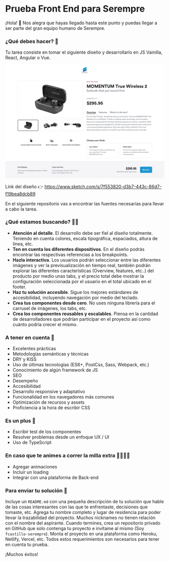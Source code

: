 # Prueba Front End para Serempre
¡Hola! 👋
Nos alegra que hayas llegado hasta este punto y puedas llegar a ser parte del gran equipo humano de Serempre.

### ¿Qué debes hacer? 🧩

Tu tarea consiste en tomar el siguiente diseño y desarrollarlo en JS Vainilla, React, Angular o Vue.

![Captura de pantalla](preview@1x.jpg)

Link del diseño 👉 https://www.sketch.com/s/7f553820-d3b7-443c-86d7-f19bea8dcb89

En el siguiente repositorio vas a encontrar las fuentes necesarias para llevar a cabo la tarea.

### ¿Qué estamos buscando? 🕵️‍♂️

- **Atención al detalle**. El desarrollo debe ser fiel al diseño totalmente. Teniendo en cuenta colores, escala tipográfica, espaciados, altura de línea, etc.
- **Ten en cuenta los diferentes dispositivos**. En el diseño podrás encontrar las respectivas referencias a los breakpoints.
- **Hazla interactiva**. Los usuarios podrán seleccionar entre las diferentes imágenes y ver la previsualización en tiempo real, también podrán explorar las diferentes características (Overview, features, etc..) del producto por medio unas tabs, y el precio total debe mostrar la configuración seleccionada por el usuario en el total ubicado en el footer.
- **Haz tu solución accesible**. Sigue los mejores estándares de accesibilidad, incluyendo navegación por medio del teclado.
- **Crea tus componentes desde cero**. No uses ninguna librería para el carrusel de imágenes, los tabs, etc.
- **Crea los componentes reusables y escalables**. Piensa en la cantidad de desarrolladores que podrían participar en el proyecto así como cuánto podría crecer el mismo.

### A tener en cuenta 👀

* Excelentes prácticas
* Metodologías semánticas y técnicas
* DRY y KISS
* Uso de últimas tecnologías (ES6+, PostCss, Sass, Webpack, etc.)
* Conocimiento de algún framework de JS
* SEO
* Desempeño
* Accesibilidad
* Desarrollo responsive y adaptativo
* Funcionalidad en los navegadores más comunes
* Optimización de recursos y assets
* Proficiencia a la hora de escribir CSS

### Es un plus 🚀

* Escribir test de los componentes
* Resolver problemas desde un enfoque UX / UI
* Uso de TypeScript

### En caso que te animes a correr la milla extra 🏃‍♀️🏃‍♂️

* Agregar animaciones
* Incluir un loading
* Integrar con una plataforma de Back-end


### Para enviar tu solución 🏁

Incluye un `README.md` con una pequeña descripción de tu solución que hable de las cosas interesantes con las que te enfrentaste, decisiones que tomaste, etc.
Agrega tu nombre completo y lugar de residencia para poder llevar la trazabilidad del proyecto. Muchos nicknames no tienen relación con el nombre del aspirante.
Cuando termines, crea un repositorio privado en GitHub que solo contenga tu proyecto e invítame al mismo (Soy `fcastillo-serempre`).
Monta el proyecto en una plataforma como Heroku, Netlify, Vercel, etc.
Todos estos requerimientos son necesarios para tener en cuenta tu prueba.

¡Muchos éxitos!
